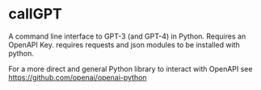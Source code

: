 # callGPT
A command line interface to GPT-3 (and GPT-4) in Python. Requires an OpenAPI Key.
requires requests and json modules to be installed with python.

For a more direct and general Python library to interact with OpenAPI see https://github.com/openai/openai-python 

